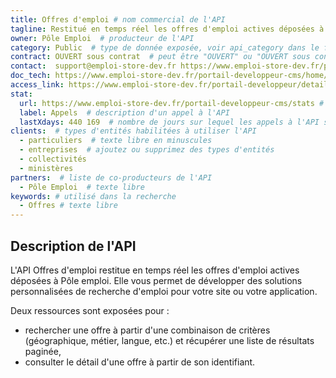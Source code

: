 ```yaml
---
title: Offres d'emploi # nom commercial de l'API
tagline: Restitué en temps réel les offres d'emploi actives déposées à Pôle emploi  # une phrase maximum
owner: Pôle Emploi  # producteur de l'API
category: Public  # type de donnée exposée, voir api_category dans le fichier _config.yml
contract: OUVERT sous contrat  # peut être "OUVERT" ou "OUVERT sous contrat"
contact:  support@emploi-store-dev.fr https://www.emploi-store-dev.fr/portail-developpeur-cms/home/contactez-nous.html  #moyen de contact, soit un mail, soit un lien vers formulaire de contact
doc_tech: https://www.emploi-store-dev.fr/portail-developpeur-cms/home/catalogue-des-api/documentation-des-api/api-offres-demploi-v1.html # URL de la documentation technique de l'API au format HTML
access_link: https://www.emploi-store-dev.fr/portail-developpeur/detailapicatalogue/59438edb243a5f952c5d9e8c  # URL d'une page de demande d'accès si l'API est à accès restreint
stat:
  url: https://www.emploi-store-dev.fr/portail-developpeur-cms/stats # adresse à laquelle un nombre d'appels à l'API est publié, en content-type application/json
  label: Appels  # description d'un appel à l'API
  lastXdays: 440 169  # nombre de jours sur lequel les appels à l'API sont comptabilisés
clients:  # types d'entités habilitées à utiliser l'API
  - particuliers  # texte libre en minuscules
  - entreprises  # ajoutez ou supprimez des types d'entités
  - collectivités
  - ministères
partners:  # liste de co-producteurs de l'API
  - Pôle Emploi  # texte libre
keywords: # utilisé dans la recherche
  - Offres # texte libre
---
```


## Description de l'API

L'API Offres d'emploi restitue en temps réel les offres d'emploi actives déposées à Pôle emploi. Elle vous permet de développer des solutions personnalisées de recherche d'emploi pour votre site ou votre application.

Deux ressources sont exposées pour :

- rechercher une offre à partir d'une combinaison de critères (géographique, métier, langue, etc.) et récupérer une liste de résultats paginée,
- consulter le détail d'une offre à partir de son identifiant.
